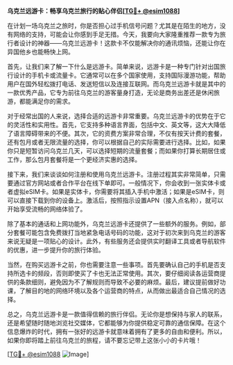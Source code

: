 **乌克兰远游卡：畅享乌克兰旅行的贴心伴侣[[TG💪+ @esim1088](https://t.me/s/esim1088)]**

在计划一场乌克兰之旅时，你是否担心过手机信号问题？尤其是在陌生的地方，没有网络的支持，可能会让你感到手足无措。今天，我要向大家隆重推荐一款专为旅行者设计的神器——乌克兰远游卡！这款卡不仅能解决你的通讯烦恼，还能让你在异国他乡也能畅快上网。

首先，让我们来了解一下什么是远游卡。简单来说，远游卡是一种专门针对出国旅行设计的手机卡或流量卡。它通常可以在多个国家使用，支持国际漫游功能，帮助用户在国外轻松拨打电话、发送短信以及连接互联网。而乌克兰远游卡就是其中的一款优秀产品，它专为前往乌克兰的游客量身打造，无论是商务出差还是休闲旅游，都能满足你的需求。

对于经常出国的人来说，选择合适的远游卡非常重要。乌克兰远游卡的优势在于它的灵活性和实用性。首先，它支持多种语言界面，包括中文、英文等，这大大降低了语言障碍带来的不便。其次，它的资费方案非常合理，不仅有按天计费的套餐，还有包月或者无限流量的选择，你可以根据自己的实际需要进行选择。比如，如果你只是短暂访问乌克兰几天，可以选择短期的流量套餐；而如果你打算长期居住或工作，那么包月套餐将是一个更经济实惠的选择。

接下来，我们来谈谈如何注册和使用乌克兰远游卡。注册过程其实非常简单，只需要通过官方网站或者合作平台在线下单即可。一般情况下，你会收到一张实体卡或者虚拟eSIM卡。如果是实体卡，你需要将其插入手机中激活；如果是eSIM卡，则可以直接下载到你的设备上。激活后，按照指示设置APN（接入点名称），就可以开始享受流畅的网络体验了。

除了基本的通话和上网功能外，乌克兰远游卡还提供了一些额外的服务。例如，部分套餐可能包含免费拨打当地紧急电话号码的功能，这对于初次来到乌克兰的游客来说无疑是一项贴心的设计。此外，有些服务还会提供实时翻译工具或者导航软件的优惠，进一步提升你的旅行体验。

当然，在购买远游卡之前，你也需要注意一些事项。首先要确认自己的手机是否支持所选卡的频段，否则即使买了卡也无法正常使用。其次，要仔细阅读各运营商提供的条款细则，避免因为不了解规则而导致不必要的麻烦。最后，建议提前做好功课，了解目的地的网络环境以及各个运营商的特点，从而做出最适合自己情况的选择。

总之，乌克兰远游卡是一款值得信赖的旅行伴侣。无论你是想保持与家人的联系，还是希望随时随地浏览社交媒体，它都能够为你提供稳定可靠的通信保障。在这个信息爆炸的时代，拥有一张好的远游卡就意味着拥有了更多的自由和便利。所以，如果你即将踏上前往乌克兰的旅程，请不要忘记带上这张小小的卡片哦！

[[TG💪+ @esim1088](https://t.me/s/esim1088) ![Image](https://i.postimg.cc/4NQfJmqS/Snipaste-2025-05-13-00-14-12.png)]